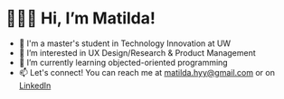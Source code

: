 # 🙋🏻‍♀️ Hi, I’m Matilda!
- 🏫 I'm a master's student in Technology Innovation at UW
- 👀 I’m interested in UX Design/Research & Product Management
- 🌱 I’m currently learning objected-oriented programming
- 📫 Let's connect! You can reach me at matilda.hyy@gmail.com or on [LinkedIn](https://www.linkedin.com/in/matilda-huang-8a356617b)

<!---
yinyin13/yinyin13 is a ✨ special ✨ repository because its `README.md` (this file) appears on your GitHub profile.
You can click the Preview link to take a look at your changes.
--->
